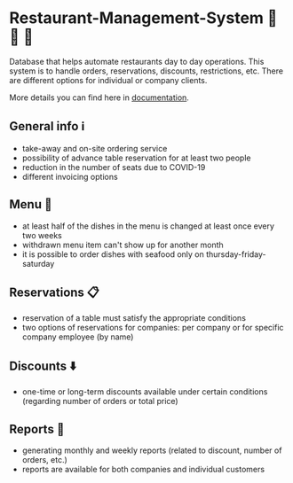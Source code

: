 # Restaurant-Management-System :fork_and_knife: :spaghetti: :fried_shrimp:
Database that helps automate restaurants day to day operations. This system is to handle orders, reservations, discounts, restrictions, etc. 
There are different options for individual or company clients.

More details you can find here in [documentation](https://github.com/sy1wi4/Restaurant-Management-System/blob/main/documentation.pdf).

## General info :information_source:
* take-away and on-site ordering service
* possibility of advance table reservation for at least two people
* reduction in the number of seats due to COVID-19
* different invoicing options 

## Menu :hamburger:
* at least half of the dishes in the menu is changed at least once every two weeks
* withdrawn menu item can't show up for another month
* it is possible to order dishes with seafood only on thursday-friday-saturday

## Reservations :clipboard:
* reservation of a table must satisfy the appropriate conditions
* two options of reservations for companies: per company or for specific company employee (by name)

## Discounts :arrow_down:
* one-time or long-term discounts available under certain conditions (regarding number of orders or total price)

## Reports :page_with_curl:
* generating monthly and weekly reports (related to discount, number of orders, etc.)
* reports are available for both companies and individual customers
